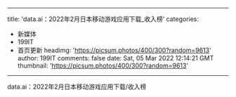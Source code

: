 
---
title: 'data.ai：2022年2月日本移动游戏应用下载_收入榜'
categories: 
 - 新媒体
 - 199IT
 - 首页更新
headimg: 'https://picsum.photos/400/300?random=9613'
author: 199IT
comments: false
date: Sat, 05 Mar 2022 12:14:21 GMT
thumbnail: 'https://picsum.photos/400/300?random=9613'
---

<div>   
data.ai：2022年2月日本移动游戏应用下载/收入榜  
</div>
            